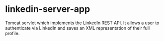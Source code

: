 linkedin-server-app
===================

Tomcat servlet which implements the LinkedIn REST API.
It allows a user to authenticate via LinkedIn and saves an XML representation of their full profile.
